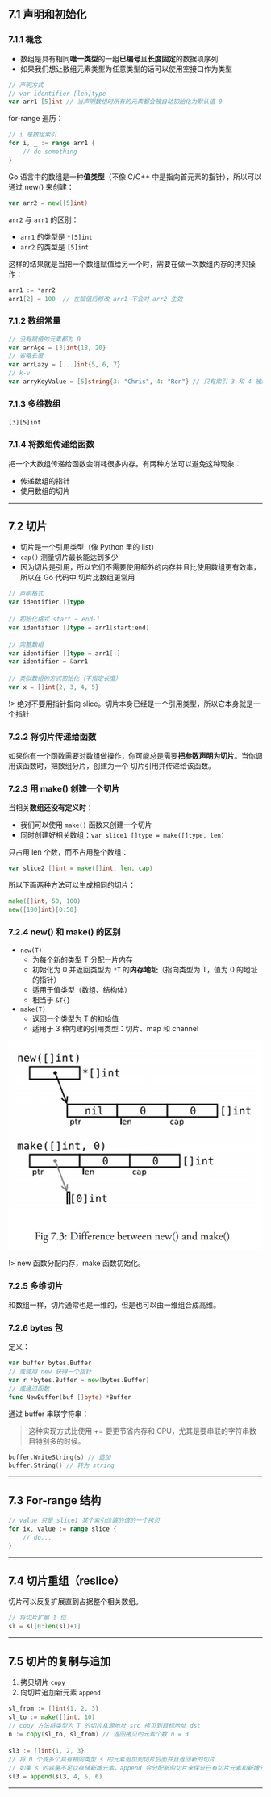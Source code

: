 ## 7.1 声明和初始化

### 7.1.1 概念

- 数组是具有相同**唯一类型**的一组**已编号**且**长度固定**的数据项序列
- 如果我们想让数组元素类型为任意类型的话可以使用空接口作为类型

```go
// 声明方式
// var identifier [len]type
var arr1 [5]int // 当声明数组时所有的元素都会被自动初始化为默认值 0
```

for-range 遍历：

```go
// i 是数组索引
for i, _ := range arr1 {
    // do something
}
```

Go 语言中的数组是一种**值类型**（不像 C/C++ 中是指向首元素的指针），所以可以通过 new() 来创建：

```go
var arr2 = new([5]int)
```

`arr2` 与 `arr1` 的区别：

- `arr1` 的类型是 `*[5]int`
- `arr2` 的类型是 `[5]int`

这样的结果就是当把一个数组赋值给另一个时，需要在做一次数组内存的拷贝操作：

```go
arr1 := *arr2
arr1[2] = 100  // 在赋值后修改 arr1 不会对 arr2 生效
```

### 7.1.2 数组常量

```go
// 没有赋值的元素都为 0
var arrAge = [3]int{18, 20}
// 省略长度
var arrLazy = [...]int{5, 6, 7}
// k-v
var arryKeyValue = [5]string{3: "Chris", 4: "Ron"} // 只有索引 3 和 4 被赋予实际的值，其他元素都被设置为空的字符串
```

### 7.1.3 多维数组

`[3][5]int`

### 7.1.4 将数组传递给函数

把一个大数组传递给函数会消耗很多内存。有两种方法可以避免这种现象：

- 传递数组的指针
- 使用数组的切片

----

## 7.2 切片

- 切片是一个引用类型（像 Python 里的 list）
- `cap()` 测量切片最长能达到多少
- 因为切片是引用，所以它们不需要使用额外的内存并且比使用数组更有效率，所以在 Go 代码中 切片比数组更常用

```go
// 声明格式
var identifier []type

// 初始化格式 start ~ end-1
var identifier []type = arr1[start:end]

// 完整数组
var identifier []type = arr1[:]
var identifier = &arr1

// 类似数组的方式初始化（不指定长度）
var x = []int{2, 3, 4, 5}
```

!> 绝对不要用指针指向 slice。切片本身已经是一个引用类型，所以它本身就是一个指针

### 7.2.2 将切片传递给函数

如果你有一个函数需要对数组做操作，你可能总是需要**把参数声明为切片**。当你调用该函数时，把数组分片，创建为一个 切片引用并传递给该函数。

### 7.2.3 用 make() 创建一个切片

当相关**数组还没有定义时**：

- 我们可以使用 `make()` 函数来创建一个切片
- 同时创建好相关数组：`var slice1 []type = make([]type, len)`

只占用 len 个数，而不占用整个数组：

```go
var slice2 []int = make([]int, len, cap)
```

所以下面两种方法可以生成相同的切片：

```go
make([]int, 50, 100)
new([100]int)[0:50]
```

### 7.2.4 new() 和 make() 的区别

- `new(T)`
  - 为每个新的类型 T 分配一片内存
  - 初始化为 0 并返回类型为 `*T` 的**内存地址**（指向类型为 T，值为 0 的地址的指针）
  - 适用于值类型（数组、结构体）
  - 相当于 `&T{}`
- `make(T)`
  - 返回一个类型为 T 的初始值
  - 适用于 3 种内建的引用类型：切片、map 和 channel

![](https://github.com/unknwon/the-way-to-go_ZH_CN/raw/master/eBook/images/7.2_fig7.3.png?raw=true)

!> new 函数分配内存，make 函数初始化。

### 7.2.5 多维切片

和数组一样，切片通常也是一维的，但是也可以由一维组合成高维。

### 7.2.6 bytes 包

定义：

```go
var buffer bytes.Buffer
// 或使用 new 获得一个指针
var r *bytes.Buffer = new(bytes.Buffer)
// 或通过函数
func NewBuffer(buf []byte) *Buffer
```

通过 buffer 串联字符串：

> 这种实现方式比使用 += 要更节省内存和 CPU，尤其是要串联的字符串数目特别多的时候。

```go
buffer.WriteString(s) // 追加
buffer.String() // 转为 string
```

----

## 7.3 For-range 结构

```go
// value 只是 slice1 某个索引位置的值的一个拷贝
for ix, value := range slice {
    // do...
}
```

----

## 7.4 切片重组（reslice）

切片可以反复扩展直到占据整个相关数组。

```go
// 将切片扩展 1 位
sl = sl[0:len(sl)+1]
```

----

## 7.5 切片的复制与追加

1. 拷贝切片 `copy`
2. 向切片追加新元素 `append`

```go
sl_from := []int{1, 2, 3}
sl_to := make([]int, 10)
// copy 方法将类型为 T 的切片从源地址 src 拷贝到目标地址 dst
n := copy(sl_to, sl_from) // 返回拷贝的元素个数 n = 3 

sl3 := []int{1, 2, 3}
// 将 0 个或多个具有相同类型 s 的元素追加到切片后面并且返回新的切片
// 如果 s 的容量不足以存储新增元素，append 会分配新的切片来保证已有切片元素和新增元素的存储
sl3 = append(sl3, 4, 5, 6)
```

----